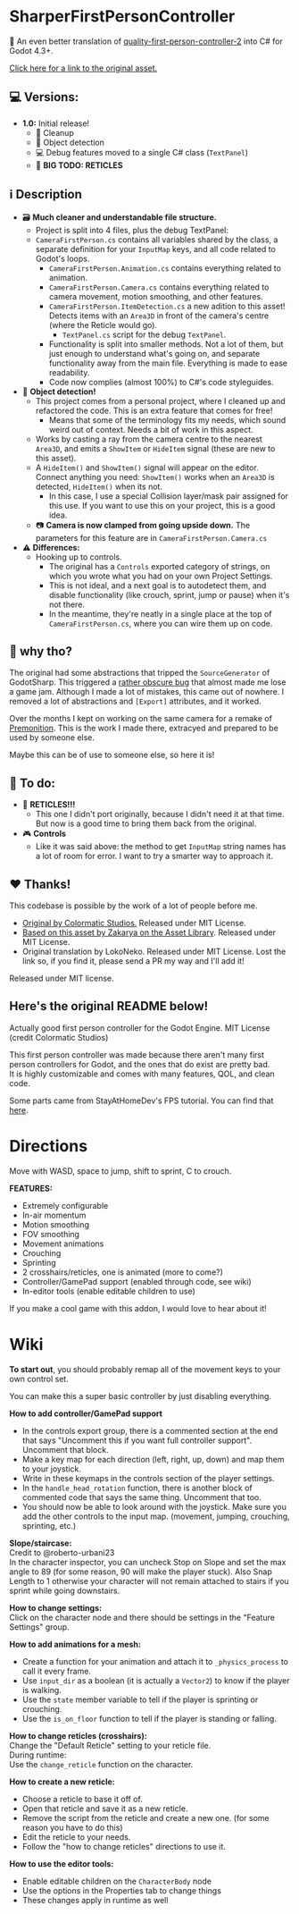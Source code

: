 # SharperFirstPersonController
🚶 An even better translation of [quality-first-person-controller-2](https://github.com/ColormaticStudios/quality-godot-first-person-2) into C# for Godot 4.3+.

[Click here for a link to the original asset.](https://godotengine.org/asset-library/asset/2418)

## 💻 Versions:
- **1.0:** Initial release!
	- 🧼 Cleanup
	- 🎯 Object detection 
	- 💻 Debug features moved to a single C# class (`TextPanel`)
	- 📝 **BIG TODO: RETICLES**

## ℹ️ Description

- 🗃️ **Much cleaner and understandable file structure.**
	- Project is split into 4 files, plus the debug TextPanel:
	- `CameraFirstPerson.cs` contains all variables shared by the class, a separate definition for your `InputMap` keys, and all code related to Godot's loops.
		- `CameraFirstPerson.Animation.cs` contains everything related to animation.
		- `CameraFirstPerson.Camera.cs` contains everything related to camera movement, motion smoothing, and other features.
		- `CameraFirstPerson.ItemDetection.cs` a new adition to this asset! Detects items with an `Area3D` in front of the camera's centre (where the Reticle would go).
    		- `TextPanel.cs` script for the debug `TextPanel`.
		- Functionality is split into smaller methods. Not a lot of them, but just enough to understand what's going on, and separate functionality away from the main file. Everything is made to ease readability.
		- Code now complies (almost 100%) to C#'s code styleguides.
- 🎯 **Object detection!**
	- This project comes from a personal project, where I cleaned up and refactored the code. This is an extra feature that comes for free!
		- Means that some of the terminology fits my needs, which sound weird out of context. Needs a bit of work in this aspect.
	- Works by casting a ray from the camera centre to the nearest `Area3D`, and emits a `ShowItem` or `HideItem` signal (these are new to this asset).
	- A `HideItem()` and `ShowItem()` signal will appear on the editor. Connect anything you need: `ShowItem()` works when an `Area3D` is detected, `HideItem()` when its not.
		- In this case, I use a special Collision layer/mask pair assigned for this use. If you want to use this on your project, this is a good idea.
  - 📷 **Camera is now clamped from going upside down.** The parameters for this feature are in `CameraFirstPerson.Camera.cs`
- ⚠️ **Differences:**
	- Hooking up to controls.
		- The original has a `Controls` exported category of strings, on which you wrote what you had on your own Project Settings.
		- This is not ideal, and a next goal is to autodetect them, and disable functionality (like crouch, sprint, jump or pause) when it's not there.
		- In the meantime, they're neatly in a single place at the top of `CameraFirstPerson.cs`, where you can wire them up on code.

## 🤔 why tho?
The original had some abstractions that tripped the `SourceGenerator` of GodotSharp. This triggered a [rather obscure bug](https://github.com/godotengine/godot/issues/71102#issuecomment-2369199135) that almost made me lose a game jam. Although I made a lot of mistakes, this came out of nowhere. I removed a lot of abstractions and `[Export]` attributes, and it worked.

Over the months I kept on working on the same camera for a remake of [Premonition](https://framebuffers.itch.io/premonition). This is the work I made there, extracyed and prepared to be used by someone else.

Maybe this can be of use to someone else, so here it is!

## 📝 To do:
- 🔫 **RETICLES!!!**
	- This one I didn't port originally, because I didn't need it at that time. But now is a good time to bring them back from the original.
- 🎮 **Controls**
	- Like it was said above: the method to get `InputMap` string names has a lot of room for error. I want to try a smarter way to approach it.

## ❤️ Thanks!
This codebase is possible by the work of a lot of people before me.
- [Original by Colormatic Studios.](https://github.com/ColormaticStudios/quality-godot-first-person-2) Released under MIT License.
- [Based on this asset by Zakarya on the Asset Library](https://godotengine.org/asset-library/asset/2418). Released under MIT License.
- Original translation by LokoNeko. Released under MIT License. Lost the link so, if you find it, please send a PR my way and I'll add it!

Released under MIT license.

Here's the original README below!
---
Actually good first person controller for the Godot Engine.
MIT License (credit Colormatic Studios)

This first person controller was made because there aren't many first person controllers for Godot, and the ones that do exist are pretty bad.  
It is highly customizable and comes with many features, QOL, and clean code.

Some parts came from StayAtHomeDev's FPS tutorial. You can find that [here](https://www.youtube.com/playlist?list=PLEHvj4yeNfeF6s-UVs5Zx5TfNYmeCiYwf).

# Directions
Move with WASD, space to jump, shift to sprint, C to crouch.

**FEATURES:**
- Extremely configurable
- In-air momentum
- Motion smoothing
- FOV smoothing
- Movement animations
- Crouching
- Sprinting
- 2 crosshairs/reticles, one is animated (more to come?)
- Controller/GamePad support (enabled through code, see wiki)
- In-editor tools (enable editable children to use)

If you make a cool game with this addon, I would love to hear about it!

# Wiki
**To start out**, you should probably remap all of the movement keys to your own control set.

You can make this a super basic controller by just disabling everything.

**How to add controller/GamePad support**  
- In the controls export group, there is a commented section at the end that says "Uncomment this if you want full controller support". Uncomment that block.
- Make a key map for each direction (left, right, up, down) and map them to your joystick.
- Write in these keymaps in the controls section of the player settings.
- In the `handle_head_rotation` function, there is another block of commented code that says the same thing. Uncomment that too.
- You should now be able to look around with the joystick. Make sure you add the other controls to the input map. (movement, jumping, crouching, sprinting, etc.)

**Slope/staircase:**   
Credit to @roberto-urbani23  
In the character inspector, you can uncheck Stop on Slope and set the max angle to 89 (for some reason, 90 will make the player stuck). Also Snap Length to 1 otherwise your character will not remain attached to stairs if you sprint while going downstairs.

**How to change settings:**  
Click on the character node and there should be settings in the "Feature Settings" group.

**How to add animations for a mesh:**  
- Create a function for your animation and attach it to `_physics_process` to call it every frame.
- Use `input_dir` as a boolean (it is actually a `Vector2`) to know if the player is walking.
- Use the `state` member variable to tell if the player is sprinting or crouching.
- Use the `is_on_floor` function to tell if the player is standing or falling.

**How to change reticles (crosshairs):**  
Change the "Default Reticle" setting to your reticle file.  
During runtime:  
Use the `change_reticle` function on the character.

**How to create a new reticle:**  
- Choose a reticle to base it off of.
- Open that reticle and save it as a new reticle.
- Remove the script from the reticle and create a new one. (for some reason you have to do this)
- Edit the reticle to your needs.
- Follow the "how to change reticles" directions to use it.

**How to use the editor tools:**  
- Enable editable children on the `CharacterBody` node
- Use the options in the Properties tab to change things
- These changes apply in runtime as well
